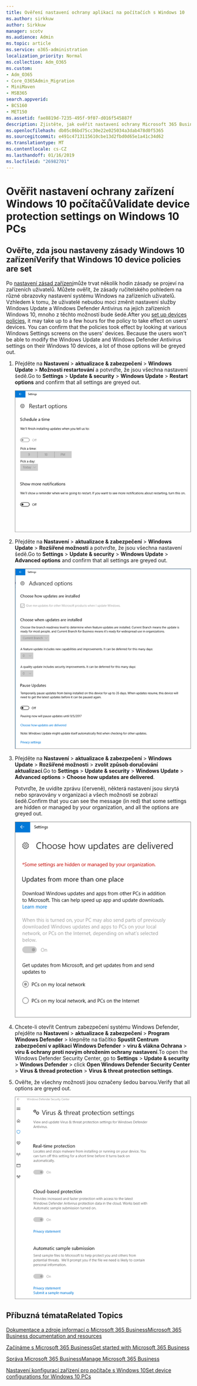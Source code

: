 ```yaml
---
title: Ověření nastavení ochrany aplikací na počítačích s Windows 10
ms.author: sirkkuw
author: Sirkkuw
manager: scotv
ms.audience: Admin
ms.topic: article
ms.service: o365-administration
localization_priority: Normal
ms.collection: Adm_O365
ms.custom:
- Adm_O365
- Core_O365Admin_Migration
- MiniMaven
- MSB365
search.appverid:
- BCS160
- MET150
ms.assetid: fae8819d-7235-495f-9f07-d016f545887f
description: Zjistěte, jak ověřit nastavení ochrany Microsoft 365 Business aplikace v zařízení Windows 10.
ms.openlocfilehash: db05c86bd75cc30e22e025034a3dab478d0f5365
ms.sourcegitcommit: e491c4713115610cbe13d2fbd0d65e1a41c34d62
ms.translationtype: MT
ms.contentlocale: cs-CZ
ms.lasthandoff: 01/16/2019
ms.locfileid: "26982701"
---
```

# <a name="validate-device-protection-settings-on-windows-10-pcs"></a><span data-ttu-id="4f7ac-103">Ověřit nastavení ochrany zařízení Windows 10 počítačů</span><span class="sxs-lookup"><span data-stu-id="4f7ac-103">Validate device protection settings on Windows 10 PCs</span></span>

## <a name="verify-that-windows-10-device-policies-are-set"></a><span data-ttu-id="4f7ac-104">Ověřte, zda jsou nastaveny zásady Windows 10 zařízení</span><span class="sxs-lookup"><span data-stu-id="4f7ac-104">Verify that Windows 10 device policies are set</span></span>

<span data-ttu-id="4f7ac-p101">Po [nastavení zásad zařízení](protection-settings-for-windows-10-pcs.md)může trvat několik hodin zásady se projeví na zařízeních uživatelů. Můžete ověřit, že zásady ručitelského pohledem na různé obrazovky nastavení systému Windows na zařízeních uživatelů. Vzhledem k tomu, že uživatelé nebudou moci změnit nastavení služby Windows Update a Windows Defender Antivirus na jejich zařízeních Windows 10, mnoho z těchto možností bude šedé.</span><span class="sxs-lookup"><span data-stu-id="4f7ac-p101">After you [set up devices policies](protection-settings-for-windows-10-pcs.md), it may take up to a few hours for the policy to take effect on users' devices. You can confirm that the policies took effect by looking at various Windows Settings screens on the users' devices. Because the users won't be able to modify the Windows Update and Windows Defender Antivirus settings on their Windows 10 devices, a lot of those options will be greyed out.</span></span>
  
1. <span data-ttu-id="4f7ac-108">Přejděte na **Nastavení** \> **aktualizace &amp; zabezpečení** \> **Windows Update** \> **Možnosti restartování** a potvrďte, že jsou všechna nastavení šedě.</span><span class="sxs-lookup"><span data-stu-id="4f7ac-108">Go to **Settings** \> **Update &amp; security** \> **Windows Update** \> **Restart options** and confirm that all settings are greyed out.</span></span> 
    
    ![Všechny možnosti restartování jsou označeny šedou barvou.](media/31308da9-18b0-47c5-bbf6-d5fa6747c376.png)
  
2. <span data-ttu-id="4f7ac-110">Přejděte na **Nastavení** \> **aktualizace &amp; zabezpečení** \> **Windows Update** \> **Rozšířené možnosti** a potvrďte, že jsou všechna nastavení šedě.</span><span class="sxs-lookup"><span data-stu-id="4f7ac-110">Go to **Settings** \> **Update &amp; security** \> **Windows Update** \> **Advanced options** and confirm that all settings are greyed out.</span></span> 
    
    ![Možnosti aktualizace Windows Advanced se všechny zobrazí šedě.](media/049cf281-d503-4be9-898b-c0a3286c7fc2.png)
  
3. <span data-ttu-id="4f7ac-112">Přejděte na **Nastavení** \> **aktualizace &amp; zabezpečení** \> **Windows Update** \> **Rozšířené možnosti** \> **zvolit způsob doručování aktualizací**.</span><span class="sxs-lookup"><span data-stu-id="4f7ac-112">Go to **Settings** \> **Update &amp; security** \> **Windows Update** \> **Advanced options** \> **Choose how updates are delivered**.</span></span>
    
    <span data-ttu-id="4f7ac-113">Potvrďte, že uvidíte zprávu (červeně), některá nastavení jsou skrytá nebo spravovány v organizaci a všech možností se zobrazí šedě.</span><span class="sxs-lookup"><span data-stu-id="4f7ac-113">Confirm that you can see the message (in red) that some settings are hidden or managed by your organization, and all the options are greyed out.</span></span>
    
    ![Zvolit způsob doručování aktualizací stránky označuje nastavení skrytých nebo spravuje vaše organizace.](media/6b3e37c5-da41-4afd-9983-b4f406216b59.png)
  
4. <span data-ttu-id="4f7ac-115">Chcete-li otevřít Centrum zabezpečení systému Windows Defender, přejděte na **Nastavení** \> **aktualizace &amp; zabezpečení** \> **Program Windows Defender** \> klepněte na tlačítko **Spustit Centrum zabezpečení v aplikaci Windows Defender** \> **viru &amp; vlákna Ochrana** \> **viru &amp; ochrany proti novým ohrožením ochrany nastavení**.</span><span class="sxs-lookup"><span data-stu-id="4f7ac-115">To open the Windows Defender Security Center, go to **Settings** \> **Update &amp; security** \> **Windows Defender** \> click **Open Windows Defender Security Center** \> **Virus &amp; thread protection** \> **Virus &amp; threat protection settings**.</span></span> 
    
5. <span data-ttu-id="4f7ac-116">Ověřte, že všechny možnosti jsou označeny šedou barvou.</span><span class="sxs-lookup"><span data-stu-id="4f7ac-116">Verify that all options are greyed out.</span></span> 
    
    ![Nastavení ochrany proti virům a ohrožením jsou označeny šedou barvou.](media/9ca68d40-a5d9-49d7-92a4-c581688b5926.png)
  
## <a name="related-topics"></a><span data-ttu-id="4f7ac-118">Příbuzná témata</span><span class="sxs-lookup"><span data-stu-id="4f7ac-118">Related Topics</span></span>

[<span data-ttu-id="4f7ac-119">Dokumentace a zdroje informací o Microsoft 365 Business</span><span class="sxs-lookup"><span data-stu-id="4f7ac-119">Microsoft 365 Business documentation and resources</span></span>](https://go.microsoft.com/fwlink/p/?linkid=853701)
  
[<span data-ttu-id="4f7ac-120">Začínáme s Microsoft 365 Business</span><span class="sxs-lookup"><span data-stu-id="4f7ac-120">Get started with Microsoft 365 Business</span></span>](microsoft-365-business-overview.md)
  
[<span data-ttu-id="4f7ac-121">Správa Microsoft 365 Business</span><span class="sxs-lookup"><span data-stu-id="4f7ac-121">Manage Microsoft 365 Business</span></span>](manage.md)
  
[<span data-ttu-id="4f7ac-122">Nastavení konfigurací zařízení pro počítače s Windows 10</span><span class="sxs-lookup"><span data-stu-id="4f7ac-122">Set device configurations for Windows 10 PCs</span></span>](protection-settings-for-windows-10-pcs.md)
  

